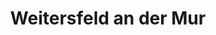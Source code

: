 ---
title: Weitersfeld an der Mur
url: /weitersfeld-an-der-mur/
latitude: 46.713
longitude: 15.716
---